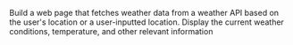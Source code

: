 Build a web page that fetches weather data from a weather API based on the user's location or a user-inputted location. Display the current weather conditions, temperature, and other relevant information
